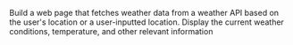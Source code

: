 Build a web page that fetches weather data from a weather API based on the user's location or a user-inputted location. Display the current weather conditions, temperature, and other relevant information
